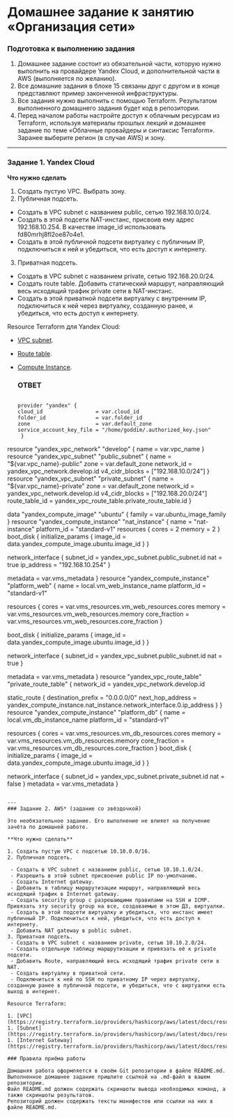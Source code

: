 # Домашнее задание к занятию «Организация сети»

### Подготовка к выполнению задания

1. Домашнее задание состоит из обязательной части, которую нужно выполнить на провайдере Yandex Cloud, и дополнительной части в AWS (выполняется по желанию). 
2. Все домашние задания в блоке 15 связаны друг с другом и в конце представляют пример законченной инфраструктуры.  
3. Все задания нужно выполнить с помощью Terraform. Результатом выполненного домашнего задания будет код в репозитории. 
4. Перед началом работы настройте доступ к облачным ресурсам из Terraform, используя материалы прошлых лекций и домашнее задание по теме «Облачные провайдеры и синтаксис Terraform». Заранее выберите регион (в случае AWS) и зону.

---
### Задание 1. Yandex Cloud 

**Что нужно сделать**

1. Создать пустую VPC. Выбрать зону.
2. Публичная подсеть.

 - Создать в VPC subnet с названием public, сетью 192.168.10.0/24.
 - Создать в этой подсети NAT-инстанс, присвоив ему адрес 192.168.10.254. В качестве image_id использовать fd80mrhj8fl2oe87o4e1.
 - Создать в этой публичной подсети виртуалку с публичным IP, подключиться к ней и убедиться, что есть доступ к интернету.
3. Приватная подсеть.
 - Создать в VPC subnet с названием private, сетью 192.168.20.0/24.
 - Создать route table. Добавить статический маршрут, направляющий весь исходящий трафик private сети в NAT-инстанс.
 - Создать в этой приватной подсети виртуалку с внутренним IP, подключиться к ней через виртуалку, созданную ранее, и убедиться, что есть доступ к интернету.

Resource Terraform для Yandex Cloud:

- [VPC subnet](https://registry.terraform.io/providers/yandex-cloud/yandex/latest/docs/resources/vpc_subnet).
- [Route table](https://registry.terraform.io/providers/yandex-cloud/yandex/latest/docs/resources/vpc_route_table).
- [Compute Instance](https://registry.terraform.io/providers/yandex-cloud/yandex/latest/docs/resources/compute_instance).

  ### ОТВЕТ

  ```hcl
  
  provider "yandex" {
  cloud_id                 = var.cloud_id
  folder_id                = var.folder_id
  zone                     = var.default_zone
  service_account_key_file = "/home/goddim/.authorized_key.json" 
   }
resource "yandex_vpc_network" "develop" {
  name = var.vpc_name
}
resource "yandex_vpc_subnet" "public_subnet" {
  name           = "${var.vpc_name}-public"
  zone           = var.default_zone
  network_id     = yandex_vpc_network.develop.id
  v4_cidr_blocks = ["192.168.10.0/24"]
}
resource "yandex_vpc_subnet" "private_subnet" {
  name           = "${var.vpc_name}-private"
  zone           = var.default_zone
  network_id     = yandex_vpc_network.develop.id
  v4_cidr_blocks = ["192.168.20.0/24"]
  route_table_id = yandex_vpc_route_table.private_route_table.id
}

data "yandex_compute_image" "ubuntu" {
  family = var.ubuntu_image_family
}
resource "yandex_compute_instance" "nat_instance" {
  name        = "nat-instance"
  platform_id = "standard-v1"
    resources {
    cores  = 2
    memory = 2
  }
  boot_disk {
    initialize_params {
      image_id = data.yandex_compute_image.ubuntu.image_id
    }
  }

  network_interface {
    subnet_id  = yandex_vpc_subnet.public_subnet.id
    nat        = true
    ip_address = "192.168.10.254"
  }

  metadata = var.vms_metadata
}
resource "yandex_compute_instance" "platform_web" {
  name        = local.vm_web_instance_name
  platform_id = "standard-v1"
  
  resources {
    cores         = var.vms_resources.vm_web_resources.cores
    memory        = var.vms_resources.vm_web_resources.memory
    core_fraction = var.vms_resources.vm_web_resources.core_fraction
  }

  boot_disk {
    initialize_params {
      image_id = data.yandex_compute_image.ubuntu.image_id
    }
  }

  network_interface {
    subnet_id = yandex_vpc_subnet.public_subnet.id
    nat       = true
  }

  metadata = var.vms_metadata
}
resource "yandex_vpc_route_table" "private_route_table" {
  network_id = yandex_vpc_network.develop.id

  static_route {
    destination_prefix = "0.0.0.0/0"
    next_hop_address   = yandex_compute_instance.nat_instance.network_interface.0.ip_address
  }
}
resource "yandex_compute_instance" "platform_db" {
  name        = local.vm_db_instance_name
  platform_id = "standard-v1"
  
  resources {
    cores         = var.vms_resources.vm_db_resources.cores
    memory        = var.vms_resources.vm_db_resources.memory
    core_fraction = var.vms_resources.vm_db_resources.core_fraction
  }
  boot_disk {
    initialize_params {
      image_id = data.yandex_compute_image.ubuntu.image_id
    }
  }

  network_interface {
    subnet_id    = yandex_vpc_subnet.private_subnet.id
    nat          = false
  }
  metadata = var.vms_metadata
}

```

---
### Задание 2. AWS* (задание со звёздочкой)

Это необязательное задание. Его выполнение не влияет на получение зачёта по домашней работе.

**Что нужно сделать**

1. Создать пустую VPC с подсетью 10.10.0.0/16.
2. Публичная подсеть.

 - Создать в VPC subnet с названием public, сетью 10.10.1.0/24.
 - Разрешить в этой subnet присвоение public IP по-умолчанию.
 - Создать Internet gateway.
 - Добавить в таблицу маршрутизации маршрут, направляющий весь исходящий трафик в Internet gateway.
 - Создать security group с разрешающими правилами на SSH и ICMP. Привязать эту security group на все, создаваемые в этом ДЗ, виртуалки.
 - Создать в этой подсети виртуалку и убедиться, что инстанс имеет публичный IP. Подключиться к ней, убедиться, что есть доступ к интернету.
 - Добавить NAT gateway в public subnet.
3. Приватная подсеть.
 - Создать в VPC subnet с названием private, сетью 10.10.2.0/24.
 - Создать отдельную таблицу маршрутизации и привязать её к private подсети.
 - Добавить Route, направляющий весь исходящий трафик private сети в NAT.
 - Создать виртуалку в приватной сети.
 - Подключиться к ней по SSH по приватному IP через виртуалку, созданную ранее в публичной подсети, и убедиться, что с виртуалки есть выход в интернет.

Resource Terraform:

1. [VPC](https://registry.terraform.io/providers/hashicorp/aws/latest/docs/resources/vpc).
1. [Subnet](https://registry.terraform.io/providers/hashicorp/aws/latest/docs/resources/subnet).
1. [Internet Gateway](https://registry.terraform.io/providers/hashicorp/aws/latest/docs/resources/internet_gateway).

### Правила приёма работы

Домашняя работа оформляется в своём Git репозитории в файле README.md. Выполненное домашнее задание пришлите ссылкой на .md-файл в вашем репозитории.
Файл README.md должен содержать скриншоты вывода необходимых команд, а также скриншоты результатов.
Репозиторий должен содержать тексты манифестов или ссылки на них в файле README.md.
